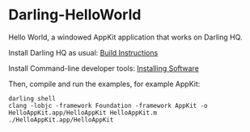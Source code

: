 # Darling-HelloWorld

Hello World, a windowed AppKit application that works on Darling HQ.

Install Darling HQ as usual: [Build Instructions](https://docs.darlinghq.org/build-instructions.html)

Install Command-line developer tools: [Installing Software](https://docs.darlinghq.org/installing-software.html)

Then, compile and run the examples, for example AppKit:

```
darling shell
clang -lobjc -framework Foundation -framework AppKit -o HelloAppKit.app/HelloAppKit HelloAppKit.m
./HelloAppKit.app/HelloAppKit
```

